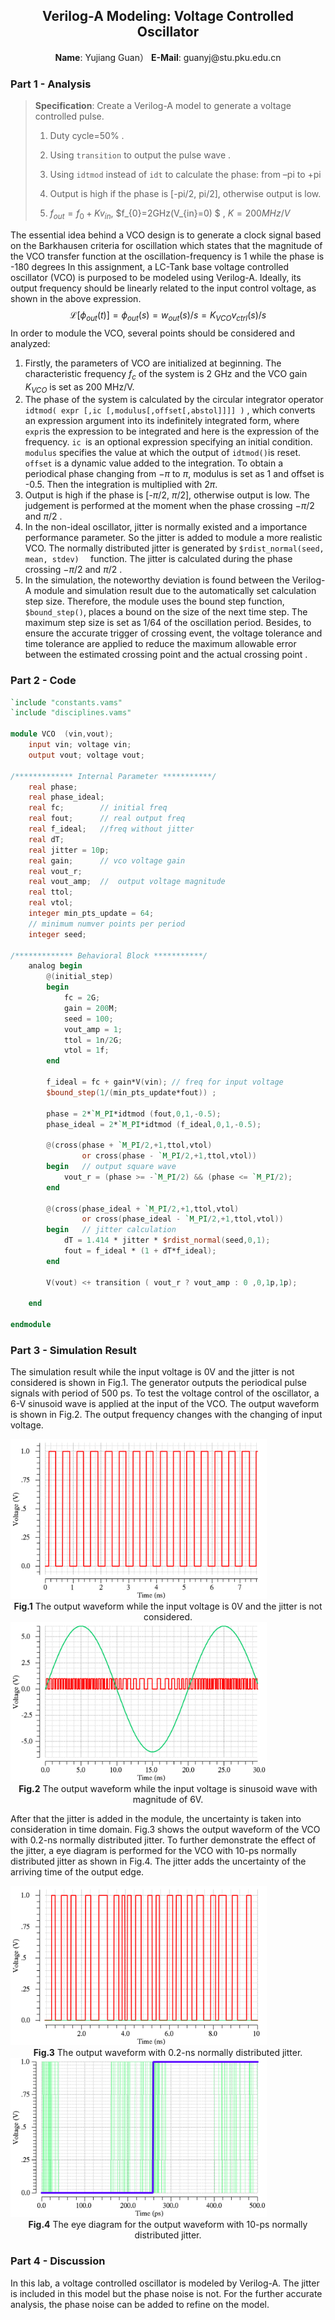 ## <center> Verilog-A Modeling: Voltage Controlled Oscillator</center>

<center><b>Name</b>: Yujiang Guan）          <b>E-Mail</b>: guanyj@stu.pku.edu.cn </center>

### Part 1 - Analysis

> **Specification**: Create a Verilog-A model to generate a voltage controlled pulse. 
>
> 1. Duty cycle=50% .
>
> 2. Using `transition` to output the pulse wave  .
>
> 3. Using `idtmod` instead of `idt` to calculate the phase: from –pi to +pi  
>
> 4. Output is high if the phase is [-pi/2, pi/2], otherwise output is low.
>
> 5. $f_{out} = f_{0}+Kv_{in}$,  $f_{0}=2GHz(V_{in}=0) $ , $K=200MHz/V$
> 
>       
> 

The essential idea behind a VCO design is to generate a clock signal based on the Barkhausen criteria for oscillation which states that the magnitude of the VCO transfer function at the oscillation-frequency is 1 while the phase is -180 degrees  In this assignment, a LC-Tank base voltage controlled oscillator (VCO) is purposed to be modeled using Verilog-A. Ideally, its output frequency should be linearly related to the input control voltage, as shown in the above expression.
$$
\mathcal{L}[\phi_{out}(t)]=\phi_{out}(s)=w_{out}(s)/s=K_{VCO}v_{ctrl}(s)/s
$$
In order to module the VCO, several points should be considered and analyzed:

1. Firstly, the parameters of VCO are initialized at beginning. The characteristic frequency $f_c$ of the system is 2 GHz and the VCO gain $K_{VCO}$ is set as 200 MHz/V.
2. The phase of the system is calculated by the circular integrator operator `idtmod( expr [,ic [,modulus[,offset[,abstol]]]] )` , which converts an expression argument into its indefinitely integrated form, where `expr`is the expression to be integrated  and here is  the expression of the frequency. `ic `is an optional expression specifying an initial condition. `modulus` specifies the value at which the output of `idtmod()`is reset.   `offset` is a dynamic value added to the integration.  To obtain a periodical phase changing from $-\pi$ to $\pi$, modulus is set as 1 and offset is -0.5. Then the integration is multiplied with $2\pi$.
3. Output is high if the phase is [-$\pi$/2, $\pi$/2], otherwise output is low. The judgement is performed at the moment when the phase crossing $-\pi/2$ and $\pi/2$ .
4. In the non-ideal  oscillator, jitter is  normally existed and a importance performance parameter. So the jitter is added to module a more realistic VCO. The normally distributed jitter is generated by `$rdist_normal(seed, mean, stdev)  `  function. The jitter is calculated during the phase crossing $-\pi/2$ and $\pi/2$ .   
5. In the simulation, the noteworthy deviation is found between the Verilog-A module and simulation result due to the automatically set calculation step size. Therefore, the module uses the bound step function, `$bound_step()`, places a bound on the size of the next time step.  The  maximum step size is set as 1/64 of the oscillation period. Besides, to ensure the accurate trigger of crossing event, the voltage tolerance and time tolerance are applied to reduce the maximum  allowable error between the estimated crossing point and the actual crossing point .

### Part 2 - Code


```verilog
`include "constants.vams"
`include "disciplines.vams"

module VCO  (vin,vout);
	input vin; voltage vin;
	output vout; voltage vout;
	
/************* Internal Parameter ***********/
	real phase;
	real phase_ideal;
	real fc; 		// initial freq
	real fout;		// real output freq
	real f_ideal;	//freq without jitter
	real dT;
	real jitter = 10p;
	real gain; 		// vco voltage gain
	real vout_r;
	real vout_amp;	//	output voltage magnitude
	real ttol;
	real vtol;
	integer min_pts_update = 64;
	// minimum numver points per period
	integer seed;
	
/************* Behavioral Block ***********/
	analog begin
		@(initial_step) 
		begin
			fc = 2G;
			gain = 200M;
			seed = 100;
			vout_amp = 1;
			ttol = 1n/2G;
			vtol = 1f;
		end
		
		f_ideal = fc + gain*V(vin);	// freq for input voltage
		$bound_step(1/(min_pts_update*fout)) ;
				
        phase = 2*`M_PI*idtmod (fout,0,1,-0.5);
		phase_ideal = 2*`M_PI*idtmod (f_ideal,0,1,-0.5);
	
		@(cross(phase + `M_PI/2,+1,ttol,vtol) 
				or cross(phase - `M_PI/2,+1,ttol,vtol))
		begin 	// output square wave
			vout_r = (phase >= -`M_PI/2) && (phase <= `M_PI/2);
		end
		
		@(cross(phase_ideal + `M_PI/2,+1,ttol,vtol) 
				or cross(phase_ideal - `M_PI/2,+1,ttol,vtol))
		begin 	// jitter calculation
			dT = 1.414 * jitter * $rdist_normal(seed,0,1);
			fout = f_ideal * (1 + dT*f_ideal);
		end
			
		V(vout) <+ transition ( vout_r ? vout_amp : 0 ,0,1p,1p);
	
	end

endmodule

```

### Part 3 - Simulation Result

The simulation result while the input voltage is 0V and the jitter is not considered is shown in Fig.1. The generator outputs the periodical pulse signals with period of 500 ps. To test the voltage control of the oscillator, a 6-V sinusoid wave is applied at the input of the VCO. The output waveform is shown in Fig.2. The output frequency changes with the changing of input voltage.

<img src="./Fig/vco_2.bmp" style="zoom:40%;" />

<center><b>Fig.1</b>    The output waveform while the input voltage is 0V and the jitter is not considered. </center>



<img src="./Fig/vco_1.bmp" style="zoom:40%;" />

<center><b>Fig.2</b>    The output waveform while the input voltage is sinusoid wave with magnitude of 6V. </center>



After that the jitter is added in the module, the uncertainty is taken into consideration in time domain. Fig.3 shows the output waveform of the VCO  with 0.2-ns normally distributed jitter. To further demonstrate the effect of the jitter,  a eye diagram is performed for the VCO with 10-ps normally distributed jitter as shown in Fig.4. The jitter adds the uncertainty of the arriving time of the output edge.

<img src="./Fig/jitter_200ps.bmp" style="zoom: 40%;" />

<center><b>Fig.3</b>    The output waveform with 0.2-ns normally distributed jitter.  </center>



<img src="./Fig/jitter.bmp" style="zoom:40%;" />

<center><b>Fig.4</b>    The eye diagram for the output waveform with 10-ps normally distributed jitter. </center>

### Part 4 - Discussion

In this lab, a voltage controlled oscillator is modeled by Verilog-A. The jitter is included in this model but the phase noise is not. For the further accurate analysis, the phase noise can be added to refine on the model.
